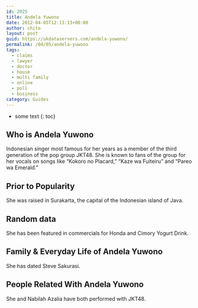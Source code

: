 ```yaml
---
id: 2025
title: Andela Yuwono
date: 2012-04-05T12:13:13+00:00
author: chito
layout: post
guid: https://ukdataservers.com/andela-yuwono/
permalink: /04/05/andela-yuwono
tags:
  - claims
  - lawyer
  - doctor
  - house
  - multi family
  - online
  - poll
  - business
category: Guides
---
```


* some text
{: toc}


## Who is  Andela Yuwono
                  
                  
                  
Indonesian singer most famous for her years as a member of the third generation of the pop group JKT48. She is known to fans of the group for her vocals on songs like &#8220;Kokoro no Placard,&#8221; &#8220;Kaze wa Fuiteiru&#8221; and &#8220;Pareo wa Emerald.&#8221;
                  
                
                
                
## Prior to Popularity 
                  
                  
                  
She was raised in Surakarta, the capital of the Indonesian island of Java.
                  
                
                
                
## Random data 
                  
                  
                  
She has been featured in commercials for Honda and Cimory Yogurt Drink.
                  
                
                
                
## Family & Everyday Life of Andela Yuwono
                  
                  
                  
She has dated Steve Sakurasi.
                  
                
                
                
## People Related With  Andela Yuwono
                  
                  
                  
She and Nabilah Azalia have both performed with JKT48.
                  
                
              
            
          
          
          
    
    
  
